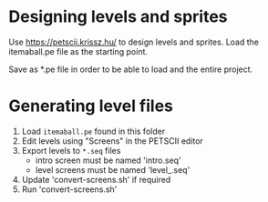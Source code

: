 # Designing levels and sprites

Use https://petscii.krissz.hu/ to design levels and sprites. Load the itemaball.pe file as the starting point. 

Save as *.pe file
in order to be able to load and the entire project. 


# Generating level files

1. Load `itemaball.pe` found in this folder
2. Edit levels using "Screens" in the PETSCII editor
3. Export levels to `*.seq` files
   - intro screen must be named 'intro.seq'
   - level screens must be named 'level_<n>.seq'
4. Update 'convert-screens.sh' if required
5. Run 'convert-screens.sh'

